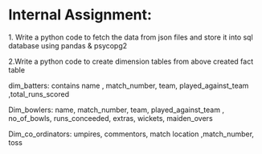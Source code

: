 <h1>Internal Assignment:</h1>
<p>1. Write a python code to fetch the data from json files and store it into sql database using pandas & psycopg2 </p>
<p>2.Write a python code to create dimension tables from above created fact table 
<p>dim_batters: contains name , match_number, team, played_against_team ,total_runs_scored</p>
<p>Dim_bowlers: name, match_number, team, played_against_team , no_of_bowls, runs_conceeded, extras, wickets, maiden_overs</p>
<p>Dim_co_ordinators: umpires, commentors, match location ,match_number, toss</p> 
</p>
